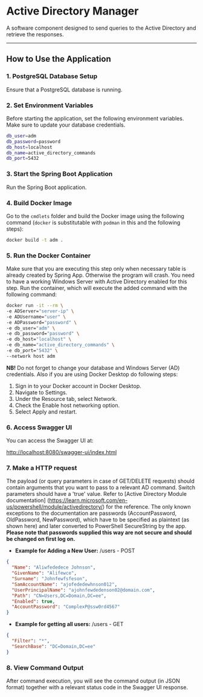 # Active Directory Manager

A software component designed to send queries to the Active Directory and retrieve the responses.

---

## How to Use the Application

### 1. PostgreSQL Database Setup
Ensure that a PostgreSQL database is running.

### 2. Set Environment Variables
Before starting the application, set the following environment variables. Make sure to update your database credentials.

```bash
db_user=adm
db_password=password
db_host=localhost
db_name=active_directory_commands
db_port=5432
```
### 3. Start the Spring Boot Application
Run the Spring Boot application.

### 4. Build Docker Image
Go to the `cmdlets` folder and build the Docker image using the following command (`docker` is substitutable with `podman` in this and the following steps):

```bash
docker build -t adm .
```

### 5. Run the Docker Container
Make sure that you are executing this step only when necessary table is already created by Spring App. Otherwise the program will crash. You need to have a working Windows Server with Active Directory enabled for this step.
Run the container, which will execute the added command with the following command:

```bash
docker run -it --rm \
-e ADServer="server-ip" \
-e ADUsername="user" \
-e ADPassword="password" \
-e db_user="adm" \
-e db_password="password" \
-e db_host="localhost" \
-e db_name="active_directory_commands" \
-e db_port="5432" \
--network host adm
```
**NB!** Do not forget to change your database and Windows Server (AD) credentials. Also if you are using Docker Desktop do following steps: 
1. Sign in to your Docker account in Docker Desktop.
2. Navigate to Settings.
3. Under the Resource tab, select Network.
4. Check the Enable host networking option.
5. Select Apply and restart.

### 6. Access Swagger UI
You can access the Swagger UI at:

[http://localhost:8080/swagger-ui/index.html](http://localhost:8080/swagger-ui/index.html)

### 7. Make a HTTP request
The payload (or query parameters in case of GET/DELETE requests) should contain arguments that you want to pass to a relevant AD command. Switch parameters should have a 'true' value. Refer to [Active Directory Module documentation] (https://learn.microsoft.com/en-us/powershell/module/activedirectory/) for the reference. The only known exceptions to the documentation are passwords (AccountPassword, OldPassword, NewPassword), which have to be specified as plaintext (as shown here) and later converted to PowerShell SecureString by the app. **Please note that passwords supplied this way are not secure and should be changed on first log on.**

- **Example for Adding a New User:**
/users - POST
```json
{
  "Name": "Aliwfededece Johnson",
  "GivenName": "Alifewce",
  "Surname": "Johnfewfsfeson",
  "SamAccountName": "ajofededewhnson012",
  "UserPrincipalName": "ajohnfewdedenson02@domain.com",
  "Path": "CN=Users,DC=Domain,DC=ee", 
  "Enabled": true,
  "AccountPassword": "ComplexP@ssw0rd4567"
}
```

- **Example for getting all users:**
/users - GET
```json
{
  "Filter": "*",
  "SearchBase": "DC=Domain,DC=ee"
}
```


### 8. View Command Output
After command execution, you will see the command output (in JSON format) together with a relevant status code in the Swagger UI response. 
